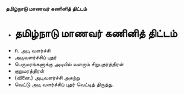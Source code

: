 **தமிழ்நாடு மாணவர் கணினித் திட்டம்**
- # தமிழ்நாடு மாணவர் கணினித் திட்டம்
- n. அடி வளர்ச்சி
- அடிவளர்ச்சிப் புதர்
- பெருமரங்களுக்கு அடியில் வளரும் சிறுபுதர்த்திரள்
- குறுமரத்திரள்
- (வினை.) அடிவளர்ச்சி அகற்று
- வெட்டு அடி வளர்ச்சிப் புதர் வெட்டித் திருத்து.

